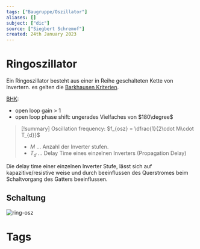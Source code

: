 ```yaml
---
tags: ["Baugruppe/Oszillator"]
aliases: []
subject: ["dic"]
source: ["Siegbert Schremof"]
created: 24th January 2023
---
```


# Ringoszillator

Ein Ringoszillator besteht aus einer in Reihe geschalteten Kette von Invertern. es gelten die [Barkhausen Kriterien](Oszillatoren.md).

[BHK](Oszillatoren.md):
- open loop gain > 1
- open loop phase shift: ungerades Vielfaches von $180\degree$

>[!summary] Oscillation frequency: $f_{osz} = \dfrac{1}{2\cdot M\cdot T_{d}}$
> - $M$ … Anzahl der Inverter stufen.
> - $T_{d}$ … Delay Time eines einzelnen Inverters (Propagation Delay)

Die delay time einer einzelnen Inverter Stufe, lässt sich auf kapazitive/resistive weise und durch beeinflussen des Querstromes beim Schaltvorgang des Gatters beeinflussen. 

## Schaltung

![ring-osz](../assets/ring-osz.png)

# Tags